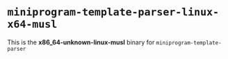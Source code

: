 # `miniprogram-template-parser-linux-x64-musl`

This is the **x86_64-unknown-linux-musl** binary for `miniprogram-template-parser`
